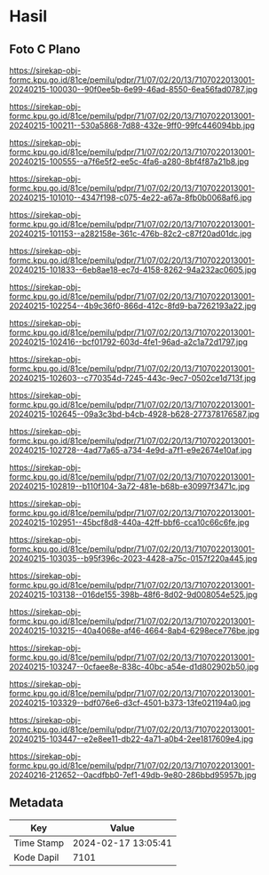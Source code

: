 # Hasil

## Foto C Plano

https://sirekap-obj-formc.kpu.go.id/81ce/pemilu/pdpr/71/07/02/20/13/7107022013001-20240215-100030--90f0ee5b-6e99-46ad-8550-6ea56fad0787.jpg

https://sirekap-obj-formc.kpu.go.id/81ce/pemilu/pdpr/71/07/02/20/13/7107022013001-20240215-100211--530a5868-7d88-432e-9ff0-99fc446094bb.jpg

https://sirekap-obj-formc.kpu.go.id/81ce/pemilu/pdpr/71/07/02/20/13/7107022013001-20240215-100555--a7f6e5f2-ee5c-4fa6-a280-8bf4f87a21b8.jpg

https://sirekap-obj-formc.kpu.go.id/81ce/pemilu/pdpr/71/07/02/20/13/7107022013001-20240215-101010--4347f198-c075-4e22-a67a-8fb0b0068af6.jpg

https://sirekap-obj-formc.kpu.go.id/81ce/pemilu/pdpr/71/07/02/20/13/7107022013001-20240215-101153--a282158e-361c-476b-82c2-c87f20ad01dc.jpg

https://sirekap-obj-formc.kpu.go.id/81ce/pemilu/pdpr/71/07/02/20/13/7107022013001-20240215-101833--6eb8ae18-ec7d-4158-8262-94a232ac0605.jpg

https://sirekap-obj-formc.kpu.go.id/81ce/pemilu/pdpr/71/07/02/20/13/7107022013001-20240215-102254--4b9c36f0-866d-412c-8fd9-ba7262193a22.jpg

https://sirekap-obj-formc.kpu.go.id/81ce/pemilu/pdpr/71/07/02/20/13/7107022013001-20240215-102416--bcf01792-603d-4fe1-96ad-a2c1a72d1797.jpg

https://sirekap-obj-formc.kpu.go.id/81ce/pemilu/pdpr/71/07/02/20/13/7107022013001-20240215-102603--c770354d-7245-443c-9ec7-0502ce1d713f.jpg

https://sirekap-obj-formc.kpu.go.id/81ce/pemilu/pdpr/71/07/02/20/13/7107022013001-20240215-102645--09a3c3bd-b4cb-4928-b628-277378176587.jpg

https://sirekap-obj-formc.kpu.go.id/81ce/pemilu/pdpr/71/07/02/20/13/7107022013001-20240215-102728--4ad77a65-a734-4e9d-a7f1-e9e2674e10af.jpg

https://sirekap-obj-formc.kpu.go.id/81ce/pemilu/pdpr/71/07/02/20/13/7107022013001-20240215-102819--b110f104-3a72-481e-b68b-e30997f3471c.jpg

https://sirekap-obj-formc.kpu.go.id/81ce/pemilu/pdpr/71/07/02/20/13/7107022013001-20240215-102951--45bcf8d8-440a-42ff-bbf6-cca10c66c6fe.jpg

https://sirekap-obj-formc.kpu.go.id/81ce/pemilu/pdpr/71/07/02/20/13/7107022013001-20240215-103035--b95f396c-2023-4428-a75c-0157f220a445.jpg

https://sirekap-obj-formc.kpu.go.id/81ce/pemilu/pdpr/71/07/02/20/13/7107022013001-20240215-103138--016de155-398b-48f6-8d02-9d008054e525.jpg

https://sirekap-obj-formc.kpu.go.id/81ce/pemilu/pdpr/71/07/02/20/13/7107022013001-20240215-103215--40a4068e-af46-4664-8ab4-6298ece776be.jpg

https://sirekap-obj-formc.kpu.go.id/81ce/pemilu/pdpr/71/07/02/20/13/7107022013001-20240215-103247--0cfaee8e-838c-40bc-a54e-d1d802902b50.jpg

https://sirekap-obj-formc.kpu.go.id/81ce/pemilu/pdpr/71/07/02/20/13/7107022013001-20240215-103329--bdf076e6-d3cf-4501-b373-13fe021194a0.jpg

https://sirekap-obj-formc.kpu.go.id/81ce/pemilu/pdpr/71/07/02/20/13/7107022013001-20240215-103447--e2e8ee11-db22-4a71-a0b4-2ee1817609e4.jpg

https://sirekap-obj-formc.kpu.go.id/81ce/pemilu/pdpr/71/07/02/20/13/7107022013001-20240216-212652--0acdfbb0-7ef1-49db-9e80-286bbd95957b.jpg


## Metadata

| Key        | Value               |
| ---------- | ------------------- |
| Time Stamp | 2024-02-17 13:05:41 |
| Kode Dapil | 7101                |



